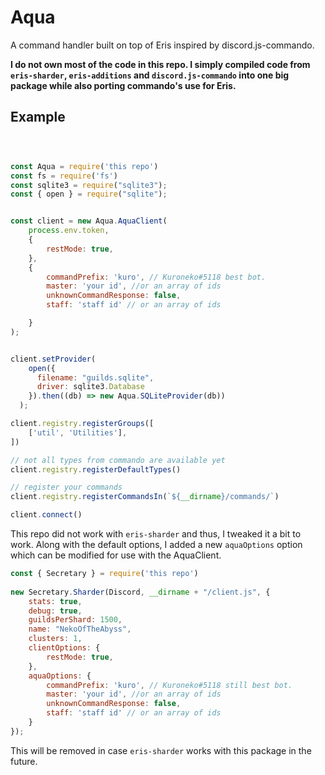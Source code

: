 # Aqua
A command handler built on top of Eris inspired by discord.js-commando.

**I do not own most of the code in this repo. I simply compiled code from `eris-sharder`, `eris-additions` and `discord.js-commando` into one big package while also porting commando's use for Eris.**

## Example

```javascript



const Aqua = require('this repo')
const fs = require('fs')
const sqlite3 = require("sqlite3");
const { open } = require("sqlite");


const client = new Aqua.AquaClient(
    process.env.token,
    {
        restMode: true,
    },
    {
        commandPrefix: 'kuro', // Kuroneko#5118 best bot.
        master: 'your id', //or an array of ids
        unknownCommandResponse: false,
        staff: 'staff id' // or an array of ids

    }
);


client.setProvider(
    open({
      filename: "guilds.sqlite",
      driver: sqlite3.Database
    }).then((db) => new Aqua.SQLiteProvider(db))
  );

client.registry.registerGroups([
    ['util', 'Utilities'],
])

// not all types from commando are available yet
client.registry.registerDefaultTypes()

// register your commands
client.registry.registerCommandsIn(`${__dirname}/commands/`)

client.connect()


```

This repo did not work with `eris-sharder` and thus, I tweaked it a bit to work. Along with the default options, I added a new `aquaOptions` option which can be modified for use with the AquaClient.

```javascript
const { Secretary } = require('this repo')
 
new Secretary.Sharder(Discord, __dirname + "/client.js", {
    stats: true,
    debug: true,
    guildsPerShard: 1500,
    name: "NekoOfTheAbyss",
    clusters: 1,
    clientOptions: {
        restMode: true,
    },
    aquaOptions: {
        commandPrefix: 'kuro', // Kuroneko#5118 still best bot.
        master: 'your id', //or an array of ids
        unknownCommandResponse: false,
        staff: 'staff id' // or an array of ids
    }
});

```
This will be removed in case `eris-sharder` works with this package in the future.
